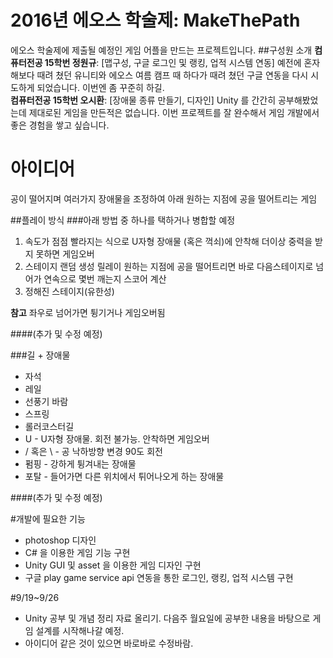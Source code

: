 # 2016년 에오스 학술제: MakeThePath
에오스 학술제에 제출될 예정인 게임 어플을 만드는 프로젝트입니다.
##구성원 소개
__컴퓨터전공 15학번 정원규__: [맵구성, 구글 로그인 및 랭킹, 업적 시스템 연동] 예전에 혼자 해보다 때려 쳤던 유니티와 에오스 여름 캠프 때 하다가 때려 쳤던 구글 연동을 다시 시도하게 되었습니다. 이번엔 좀 꾸준히 하길. <br/>
__컴퓨터전공 15학번 오시환__: [장애물 종류 만들기, 디자인] Unity 를 간간히 공부해봤었는데 제대로된 게임을 만든적은 없습니다. 이번 프로젝트를 잘 완수해서 게임 개발에서 좋은 경험을 쌓고 싶습니다. <br/>



# 아이디어
공이 떨어지며 여러가지 장애물을 조정하여 아래 원하는 지점에 공을 떨어트리는 게임

##플레이 방식
###아래 방법 중 하나를 택하거나 병합할 예정
1. 속도가 점점 빨라지는 식으로 U자형 장애물 (혹은 꺽쇠)에 안착해 더이상 중력을 받지 못하면 게임오버
2. 스테이지 랜덤 생성 릴레이 원하는 지점에 공을 떨어트리면 바로 다음스테이지로 넘어가 연속으로 몇번 깨는지 스코어 계산
3. 정해진 스테이지(유한성)

__참고__ 좌우로 넘어가면 튕기거나 게임오버됨

####(추가 및 수정 예정)

###길 + 장애물
* 자석
* 레일
* 선풍기 바람
* 스프링
* 롤러코스터길
* U - U자형 장애물. 회전 불가능. 안착하면 게임오버
* / 혹은 \ - 공 낙하방향 변경 90도 회전
* 펌핑 - 강하게 튕겨내는 장애물
* 포탈 - 들어가면 다른 위치에서 튀어나오게 하는 장애물 <br/>

####(추가 및 수정 예정)

#개발에 필요한 기능
- photoshop 디자인
- C# 을 이용한 게임 기능 구현
- Unity GUI 및 asset 을 이용한 게임 디자인 구현
- 구글 play game service api 연동을 통한 로그인, 랭킹, 업적 시스템 구현

#9/19~9/26
- Unity 공부 및 개념 정리 자료 올리기. 다음주 월요일에 공부한 내용을 바탕으로 게임 설계를 시작해나갈 예정.
- 아이디어 같은 것이 있으면 바로바로 수정바람.
